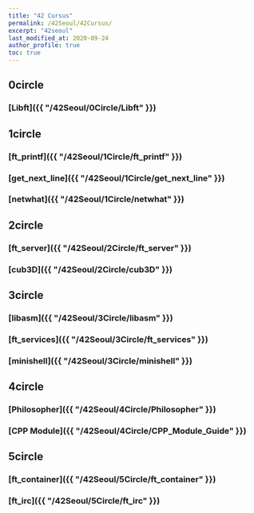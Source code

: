```yaml
---
title: "42 Cursus"
permalink: /42Seoul/42Cursus/
excerpt: "42seoul"
last_modified_at: 2020-09-24
author_profile: true
toc: true
---
```


## 0circle

### [Libft]({{ "/42Seoul/0Circle/Libft" }})

## 1circle

### [ft_printf]({{ "/42Seoul/1Circle/ft_printf" }})

### [get_next_line]({{ "/42Seoul/1Circle/get_next_line" }})

### [netwhat]({{ "/42Seoul/1Circle/netwhat" }})

## 2circle

### [ft_server]({{ "/42Seoul/2Circle/ft_server" }})

### [cub3D]({{ "/42Seoul/2Circle/cub3D" }})

## 3circle

### [libasm]({{ "/42Seoul/3Circle/libasm" }})

### [ft_services]({{ "/42Seoul/3Circle/ft_services" }})

### [minishell]({{ "/42Seoul/3Circle/minishell" }})

## 4circle

### [Philosopher]({{ "/42Seoul/4Circle/Philosopher" }})

### [CPP Module]({{ "/42Seoul/4Circle/CPP_Module_Guide" }})

## 5circle

### [ft_container]({{ "/42Seoul/5Circle/ft_container" }})

### [ft_irc]({{ "/42Seoul/5Circle/ft_irc" }})